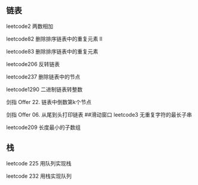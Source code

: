 ## 链表
leetcode2 两数相加

leetcode82 删除排序链表中的重复元素 II  

leetcode83 删除排序链表中的重复元素

leetcode206 反转链表

leetcode237 删除链表中的节点

leetcode1290 二进制链表转整数  


剑指 Offer 22. 链表中倒数第k个节点

剑指 Offer 06. 从尾到头打印链表
##滑动窗口
leetcode3 无重复字符的最长子串  

leetcode209 长度最小的子数组

## 栈
leetcode 225 用队列实现栈

leetcode 232 用栈实现队列
